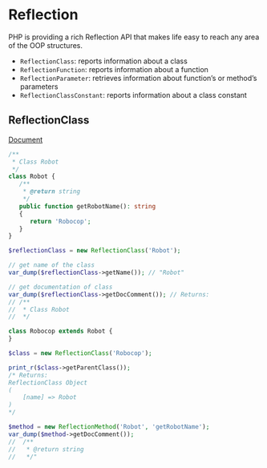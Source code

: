 # Reflection

PHP is providing a rich Reflection API that makes life easy to reach any area of the OOP structures.

- `ReflectionClass`: reports information about a class
- `ReflectionFunction`: reports information about a function
- `ReflectionParameter`: retrieves information about function’s or method’s parameters
- `ReflectionClassConstant`: reports information about a class constant

## ReflectionClass

[Document](http://php.net/manual/en/class.reflectionclass.php)

```php
/**
 * Class Robot
 */
class Robot {
   /**
    * @return string
    */
   public function getRobotName(): string
   {
      return 'Robocop';
   }
}

$reflectionClass = new ReflectionClass('Robot');

// get name of the class
var_dump($reflectionClass->getName()); // "Robot"

// get documentation of class
var_dump($reflectionClass->getDocComment()); // Returns: 
// /**
//  * Class Robot
//  */

class Robocop extends Robot {
}

$class = new ReflectionClass('Robocop');

print_r($class->getParentClass());
/* Returns:
ReflectionClass Object
(
    [name] => Robot
)
*/

$method = new ReflectionMethod('Robot', 'getRobotName');
var_dump($method->getDocComment());
//  /**
//   * @return string
//   */"
```

